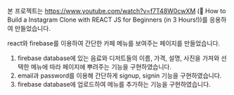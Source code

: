 본 프로젝트는 https://www.youtube.com/watch?v=f7T48W0cwXM (🔴 How to Build a Instagram Clone with REACT JS for Beginners (in 3 Hours!))를 응용하여 만들었습니다.

react와 firebase를 이용하여 간단한 카페 메뉴를 보여주는 페이지를 만들었습니다.

1. firebase database에 있는 음료와 디저트들의 이름, 가격, 설명, 사진을 가져와 선택한 메뉴에 따라 페이지에 뿌려주는 기능을 구현하였습니다.
2. email과 password를 이용해 간단하게 signup, signin 기능을 구현하였습니다.
3. firebase database에 업로드하여 메뉴를 추가하는 기능을 구현하였습니다.
